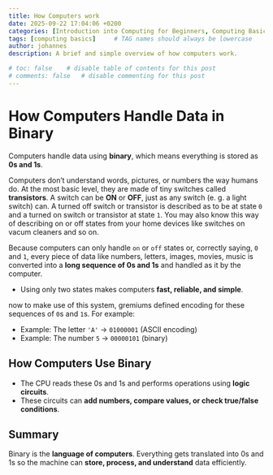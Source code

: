 ```yaml
---
title: How Computers work
date: 2025-09-22 17:04:06 +0200
categories: [Introduction into Computing for Beginners, Computing Basics]
tags: [computing basics]     # TAG names should always be lowercase
author: johannes
description: A brief and simple overview of how computers work.

# toc: false    # disable table of contents for this post
# comments: false   # disable commenting for this post
---
```


# How Computers Handle Data in Binary

Computers handle data using **binary**, which means everything is stored as **0s and 1s**.

Computers don’t understand words, pictures, or numbers the way humans do. At the most basic level, they are made of tiny switches called **transistors**. A switch can be **ON** or **OFF**, just as any switch (e. g. a light switch) can. A turned off switch or transistor is described as to be at state `0` and a turned on switch or transistor at state `1`. You may also know this way of describing on or off states from your home devices like switches on vacum cleaners and so on.

Because computers can only handle `on` or `off` states or, correctly saying, `0` and `1`, every piece of data like numbers, letters, images, movies, music is converted into a **long sequence of 0s and 1s** and handled as it by the computer.

- Using only two states makes computers **fast, reliable, and simple**.

now to make use of this system, gremiums defined encoding for these sequences of `0`s and `1`s. For example:

- Example: The letter `'A'` → `01000001` (ASCII encoding)
- Example: The number `5` → `00000101` (binary)
  
## How Computers Use Binary

- The CPU reads these 0s and 1s and performs operations using **logic circuits**.
- These circuits can **add numbers, compare values, or check true/false conditions**.

## Summary

Binary is the **language of computers**. Everything gets translated into 0s and 1s so the machine can **store, process, and understand** data efficiently.
